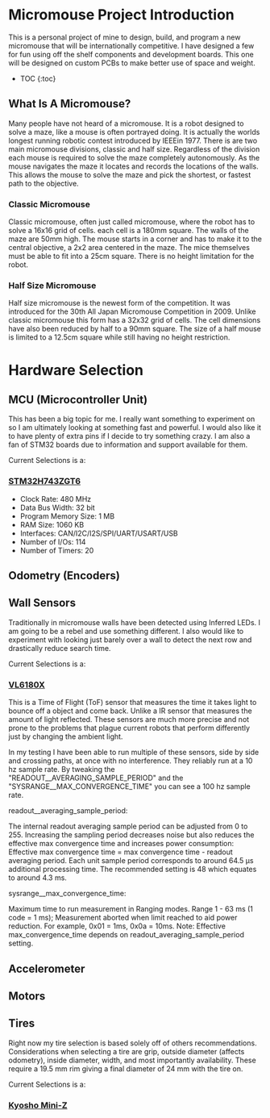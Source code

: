 # Micromouse Project Introduction

This is a personal project of mine to design, build, and program a new micromouse that will be internationally competitive. I have designed a few for fun using off the shelf components and development boards. This one will be designed on custom PCBs to make better use of space and weight.

* TOC
{:toc}

## What Is A Micromouse?

Many people have not heard of a micromouse. It is a robot designed to solve a maze, like a mouse is often portrayed doing. It is actually the worlds longest running robotic contest introduced by IEEEin 1977. There is are two main micromouse divisions, classic and half size. Regardless of the division each mouse is required to solve the maze completely autonomously. As the mouse navigates the maze it locates and records the locations of the walls. This allows the mouse to solve the maze and pick the shortest, or fastest path to the objective.

### Classic Micromouse

Classic micromouse, often just called micromouse, where the robot has to solve a 16x16 grid of cells. each cell is a 180mm square. The walls of the maze are 50mm high. The mouse starts in a corner and has to make it to the central objective, a 2x2 area centered in the maze. The mice themselves must be able to fit into a 25cm square. There is no height limitation for the robot.

### Half Size Micromouse

Half size micromouse is the newest form of the competition. It was introduced for the 30th All Japan Micromouse Competition in 2009. Unlike classic micromouse this form has a 32x32 grid of cells. The cell dimensions have also been reduced by half to a 90mm square. The size of a half mouse is limited to a 12.5cm square while still having no height restriction.

# Hardware Selection



## MCU (Microcontroller Unit)

This has been a big topic for me. I really want something to experiment on so I am ultimately looking at something fast and powerful. I would also like it to have plenty of extra pins if I decide to try something crazy. I am also a fan of STM32 boards due to information and support available for them. 

Current Selections is a:
### [STM32H743ZGT6](https://www.arrow.com/en/products/stm32h743zgt6/stmicroelectronics)

* Clock Rate: 480 MHz
* Data Bus Width: 32 bit
* Program Memory Size: 1 MB
* RAM Size: 1060 KB
* Interfaces: CAN/I2C/I2S/SPI/UART/USART/USB
* Number of I/Os: 114
* Number of Timers: 20

## Odometry (Encoders)



## Wall Sensors

Traditionally in micromouse walls have been detected using Inferred LEDs. I am going to be a rebel and use something different. I also would like to experiment with looking just barely over a wall to detect the next row and drastically reduce search time.

Current Selections is a:
### [VL6180X](https://www.st.com/en/imaging-and-photonics-solutions/vl6180x.html)

This is a Time of Flight (ToF) sensor that measures the time it takes light to bounce off a object and come back. Unlike a IR sensor that measures the amount of light reflected. These sensors are much more precise and not prone to the problems that plague current robots that perform differently just by changing the ambient light.

In my testing I have been able to run multiple of these sensors, side by side and crossing paths, at once with no interference. They reliably run at a 10 hz sample rate. By tweaking the "READOUT__AVERAGING_SAMPLE_PERIOD" and the "SYSRANGE__MAX_CONVERGENCE_TIME" you can see a 100 hz sample rate.

readout__averaging_sample_period:

The internal readout averaging sample period can be adjusted from 0 to 255. Increasing the sampling period decreases noise but also reduces the effective max convergence time and increases power consumption: 
Effective max convergence time = max convergence time - readout averaging period. 
Each unit sample period corresponds to around 64.5 µs additional processing time. 
The recommended setting is 48 which equates to around 4.3 ms.

sysrange__max_convergence_time:

Maximum time to run measurement in Ranging modes. Range 1 - 63 ms (1 code = 1 ms); Measurement aborted when limit reached to aid power reduction. 
For example, 0x01 = 1ms, 0x0a = 10ms.
Note: 
Effective max_convergence_time depends on readout_averaging_sample_period setting.

## Accelerometer 



## Motors



## Tires

Right now my tire selection is based solely off of others recommendations. Considerations when selecting a tire are grip, outside diameter (affects odometry), inside diameter, width, and most importantly availability. These require a 19.5 mm rim giving a final diameter of 24 mm with the tire on.

Current Selections is a:
### [Kyosho Mini-Z](https://rc.kyosho.com/en/rccar/miniz/tire/mzt302-20.html)
